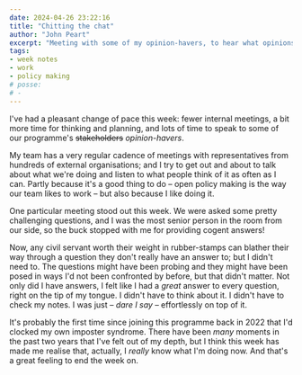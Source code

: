 ```yaml
---
date: 2024-04-26 23:22:16
title: "Chitting the chat"
author: "John Peart"
excerpt: "Meeting with some of my opinion-havers, to hear what opinions they have."
tags:
- week notes
- work
- policy making
# posse:
# - 
---
```


I've had a pleasant change of pace this week: fewer internal meetings, a bit more time for thinking and planning, and lots of time to speak to some of our programme's ~~stakeholders~~ *opinion-havers*.

My team has a very regular cadence of meetings with representatives from hundreds of external organisations; and I try to get out and about to talk about what we're doing and listen to what people think of it as often as I can. Partly because it's a good thing to do – open policy making is the way our team likes to work – but also because I like doing it.

One particular meeting stood out this week. We were asked some pretty challenging questions, and I was the most senior person in the room from our side, so the buck stopped with me for providing cogent answers!

Now, any civil servant worth their weight in rubber-stamps can blather their way through a question they don't really have an answer to; but I didn't need to. The questions might have been probing and they might have been posed in ways I'd not been confronted by before, but that didn't matter. Not only did I have answers, I felt like I had a *great* answer to every question, right on the tip of my tongue. I didn't have to think about it. I didn't have to check my notes. I was just – *dare I say* – effortlessly on top of it.

It's probably the first time since joining this programme back in 2022 that I'd clocked my own imposter syndrome. There have been *many* moments in the past two years that I've felt out of my depth, but I think this week has made me realise that, actually, I *really* know what I'm doing now. And that's a great feeling to end the week on.